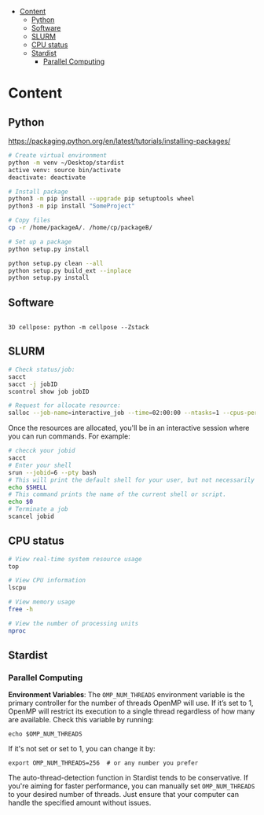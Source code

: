 - [Content](#content)
  * [Python](#python)
  * [Software](#software)
  * [SLURM](#slurm-)
  * [CPU status](#cpu-status-)
  * [Stardist](#stardist)
    + [Parallel Computing](#parallel-computing)

# Content
## Python
https://packaging.python.org/en/latest/tutorials/installing-packages/
```bash
# Create virtual environment
python -m venv ~/Desktop/stardist
active venv: source bin/activate
deactivate: deactivate

# Install package
python3 -m pip install --upgrade pip setuptools wheel
python3 -m pip install "SomeProject"

# Copy files
cp -r /home/packageA/. /home/cp/packageB/

# Set up a package
python setup.py install

python setup.py clean --all
python setup.py build_ext --inplace
python setup.py install
```

## Software
```

3D cellpose: python -m cellpose --Zstack 
```

## SLURM
```bash
# Check status/job: 
sacct
sacct -j jobID
scontrol show job jobID

# Request for allocate resource:
salloc --job-name=interactive_job --time=02:00:00 --ntasks=1 --cpus-per-task=4 --mem=8G
   ```

   Once the resources are allocated, you'll be in an interactive session where you can run commands. For example:

   ```bash
# checck your jobid
sacct
# Enter your shell
srun --jobid=6 --pty bash
# This will print the default shell for your user, but not necessarily the shell you are currently using if you've changed it within the session.
echo $SHELL
# This command prints the name of the current shell or script.
echo $0
# Terminate a job
scancel jobid
   ```


## CPU status
```bash
# View real-time system resource usage
top

# View CPU information
lscpu

# View memory usage
free -h

# View the number of processing units
nproc
```
## Stardist

### Parallel Computing
**Environment Variables**: The `OMP_NUM_THREADS` environment variable is the primary controller for the number of threads OpenMP will use. If it’s set to 1, OpenMP will restrict its execution to a single thread regardless of how many are available. Check this variable by running:

`echo $OMP_NUM_THREADS`

If it's not set or set to 1, you can change it by:

`export OMP_NUM_THREADS=256  # or any number you prefer`

The auto-thread-detection function in Stardist tends to be conservative. If you're aiming for faster performance, you can manually set `OMP_NUM_THREADS` to your desired number of threads. Just ensure that your computer can handle the specified amount without issues.

